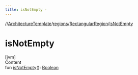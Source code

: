 ```yaml
---
title: isNotEmpty -
---
```

//[ArchitectureTemplate](../../index.md)/[regions](../index.md)/[RectangularRegion](index.md)/[isNotEmpty](is-not-empty.md)



# isNotEmpty  
[jvm]  
Content  
fun [isNotEmpty](is-not-empty.md)(): [Boolean](https://kotlinlang.org/api/latest/jvm/stdlib/kotlin/-boolean/index.html)  



